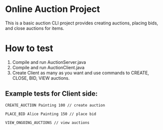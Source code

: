 
#  Online Auction Project

This is a basic auction CLI project provides creating auctions, placing bids, and close auctions for items.
  

# How to test

 

 1. Compile and run AuctionServer.java
 2. Compile and run AuctionClient.java
 3. Create Client as many as you want and use commands to CREATE, CLOSE, BID, VIEW auctions.
 
 ## Example tests for Client side:
 
 
    CREATE_AUCTION Painting 100 // create auction

    PLACE_BID Alice Painting 150 // place bid

    VIEW_ONGOING_AUCTIONS // view auctions

